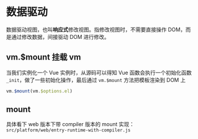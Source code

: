 # 数据驱动

数据驱动视图，也叫**响应式**修改视图。指修改视图时，不需要直接操作 DOM，而是通过修改数据，间接驱动 DOM 进行修改。



## vm.$mount 挂载 vm

当我们实例化一个 Vue 实例时，从源码可以得知 Vue 函数会执行一个初始化函数 `_init`，做了一些初始化操作，最后通过 `vm.$mount` 方法把模板渲染到 DOM 上

```js
vm.$mount(vm.$options.el)
```



## mount

具体看下 web 版本下带 compiler 版本的 mount 实现：`src/platform/web/entry-runtime-with-compiler.js`

